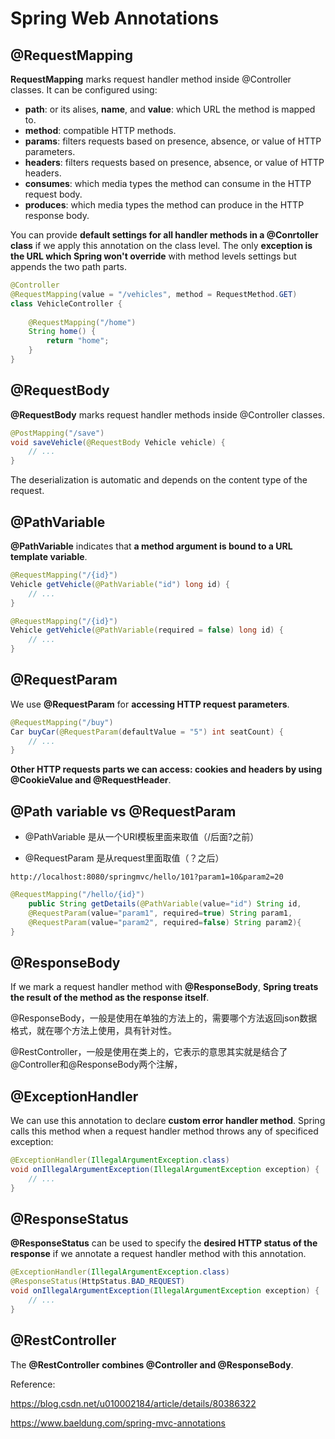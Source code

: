 # Spring Web Annotations

## @RequestMapping

**RequestMapping** marks request handler method inside @Controller classes. It can be configured using:

* **path**: or its alises, **name**, and **value**: which URL the method is mapped to.
* **method**: compatible HTTP methods.
* **params**: filters requests based on presence, absence, or value of HTTP parameters.
* **headers**: filters requests based on presence, absence, or value of HTTP headers.
* **consumes**: which media types the method can consume in the HTTP request body.
* **produces**: which media types the method can produce in the HTTP response body.

You can provide **default settings for all handler methods in a @Conrtoller class** if we apply this annotation on the class level. The only **exception is the URL which Spring won't override** with method levels settings but appends the two path parts.

```java
@Controller
@RequestMapping(value = "/vehicles", method = RequestMethod.GET)
class VehicleController {
 
    @RequestMapping("/home")
    String home() {
        return "home";
    }
}
```

## @RequestBody

**@RequestBody** marks request handler methods inside @Controller classes.

```java
@PostMapping("/save")
void saveVehicle(@RequestBody Vehicle vehicle) {
    // ...
}
```

The deserialization is automatic and depends on the content type of the request.

## @PathVariable

**@PathVariable** indicates that **a method argument is bound to a URL template variable**.

```java
@RequestMapping("/{id}")
Vehicle getVehicle(@PathVariable("id") long id) {
    // ...
}

@RequestMapping("/{id}")
Vehicle getVehicle(@PathVariable(required = false) long id) {
    // ...
}
```

## @RequestParam

We use **@RequestParam** for **accessing HTTP request parameters**.

```java
@RequestMapping("/buy")
Car buyCar(@RequestParam(defaultValue = "5") int seatCount) {
    // ...
}
```

**Other HTTP requests parts we can access: cookies and headers by using @CookieValue and @RequestHeader**.

## @Path variable vs @RequestParam

* @PathVariable 是从一个URI模板里面来取值（/后面?之前）

* @RequestParam 是从request里面取值（？之后）

```
http://localhost:8080/springmvc/hello/101?param1=10&param2=20
```

```java
@RequestMapping("/hello/{id}")
    public String getDetails(@PathVariable(value="id") String id,
    @RequestParam(value="param1", required=true) String param1,
    @RequestParam(value="param2", required=false) String param2){
}
```

## @ResponseBody

If we mark a request handler method with **@ResponseBody**, **Spring treats the result of the method as the response itself**.

@ResponseBody，一般是使用在单独的方法上的，需要哪个方法返回json数据格式，就在哪个方法上使用，具有针对性。

@RestController，一般是使用在类上的，它表示的意思其实就是结合了@Controller和@ResponseBody两个注解，

## @ExceptionHandler

We can use this annotation to declare **custom error handler method**. Spring calls this method when a request handler method throws any of specificed exception:

```java
@ExceptionHandler(IllegalArgumentException.class)
void onIllegalArgumentException(IllegalArgumentException exception) {
    // ...
}
```

## @ResponseStatus

**@ResponseStatus** can be used to specify the **desired HTTP status of the response** if we annotate a request handler method with this annotation.

```java
@ExceptionHandler(IllegalArgumentException.class)
@ResponseStatus(HttpStatus.BAD_REQUEST)
void onIllegalArgumentException(IllegalArgumentException exception) {
    // ...
}
```

## @RestController

The **@RestController** **combines @Controller and @ResponseBody**.


Reference: 

https://blog.csdn.net/u010002184/article/details/80386322

https://www.baeldung.com/spring-mvc-annotations
